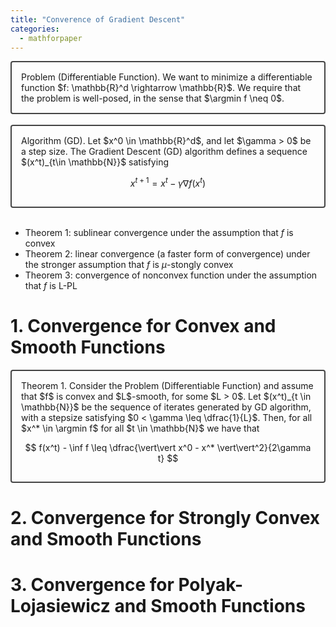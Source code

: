 ```yaml
---
title: "Converence of Gradient Descent"
categories:
  - mathforpaper
---
```

<div style="border: 2px solid #444; padding: 15px; border-radius: 4px">
  Problem (Differentiable Function). We want to minimize a differentiable function $f: \mathbb{R}^d \rightarrow \mathbb{R}$. We require that the problem is well-posed, in the sense that $\argmin f \neq 0$.
</div>

<br>

<div style="border: 2px solid #444; padding: 15px; border-radius: 4px">
  Algorithm (GD). Let $x^0 \in \mathbb{R}^d$, and let $\gamma > 0$ be a step size. The Gradient Descent (GD) algorithm defines a sequence $(x^t)_{t\in \mathbb{N}}$ satisfying

  $$
  x^{t+1} = x^t - \gamma \nabla f(x^t)
  $$
</div>

<br>

- Theorem 1: sublinear convergence under the assumption that $f$ is convex
- Theorem 2: linear convergence (a faster form of convergence) under the stronger assumption that $f$ is $\mu$-stongly convex
- Theorem 3: convergence of nonconvex function under the assumption that $f$ is L-PL

# 1. Convergence for Convex and Smooth Functions

<div style="border: 2px solid #444; padding: 15px; border-radius: 4px">
  Theorem 1. Consider the Problem (Differentiable Function) and assume that $f$ is convex and $L$-smooth, for some $L > 0$. Let $(x^t)_{t \in \mathbb{N}}$ be the sequence of iterates generated by GD algorithm, with a stepsize satisfying $0 < \gamma \leq \dfrac{1}{L}$. Then, for all $x^* \in \argmin f$ for all $t \in \mathbb{N}$ we have that

  $$
  f(x^t) - \inf f \leq \dfrac{\vert\vert x^0 - x^* \vert\vert^2}{2\gamma t}
  $$
</div>

# 2. Convergence for Strongly Convex and Smooth Functions

# 3. Convergence for Polyak-Lojasiewicz and Smooth Functions
